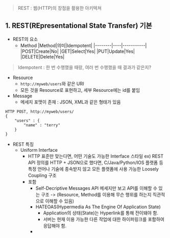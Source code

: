 
> REST : 웹(HTTP)의 장점을 활용한 아키텍쳐

## 1. REST(REpresentational State Transfer) 기본
- REST의 요소
	- Method
|Method|의미|Idempotent|
|--------|----|-----------|
|POST|Create|No|
|GET|Select|Yes|
|PUT|Update|Yes|
|DELETE|Delete|Yes|
>Idempotent : 한 번 수행했을 때랑, 여러 번 수행했을 때 결과가 같은지?
 
- Resource
	- `http://myweb/users`와 같은 URI
	- 모든 것을 Resource로 표현하고, 세부 Resource에는 id를 붙임
- Message
	- 메세지 포맷이 존재
		: JSON, XML과 같은 형태가 있음

```
HTTP POST, http://myweb/users/
{
	"users" : {
		"name" : "terry"
	}
}
```

- REST 특징
	- Uniform Interface
		- HTTP 표준만 맞는다면, 어떤 기술도 가능한 Interface 스타일
			ex) REST API 정의를 HTTP + JSON으로 했다면, C/Java/Python/IOS 플랫폼 등 특정 언어나 기술에 종속받지 않고 모든 플랫폼에 사용 가능한 Loosely Coupling 구조
		- 포함
			- Self-Decriptive Messages
				API 메세지만 보고 API를 이해할 수 있는 구조 -> (Resource, Method를 이용해 무슨 행위를 하는지 직관적으로 이해할 수 있음)
			- HATEOAS(Hypermedia As The Engine Of Application State)
				- Application의 상태(State)는 Hyperlink를 통해 전이돼야 함.
				- 서버는 현재 이용 가능한 다른 작업에 대한 하이퍼링크를 포함하여 응답해야 함.
			- 